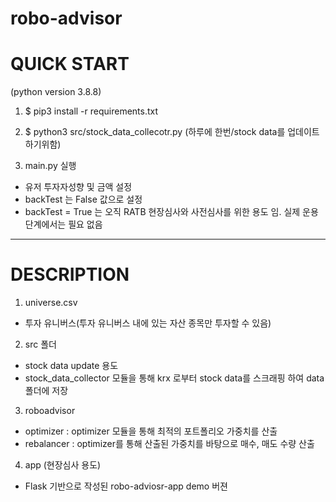 # robo-advisor

# QUICK START

(python version 3.8.8)

1. $ pip3 install -r requirements.txt

2. $ python3 src/stock_data_collecotr.py (하루에 한번/stock data를 업데이트 하기위함)

3. main.py 실행

- 유저 투자자성향 및 금액 설정
- backTest 는 False 값으로 설정
- backTest = True 는 오직 RATB 현장심사와 사전심사를 위한 용도 임. 실제 운용 단계에서는 필요 없음

---

# DESCRIPTION

1. universe.csv

- 투자 유니버스(투자 유니버스 내에 있는 자산 종목만 투자할 수 있음)

2. src 폴더

- stock data update 용도
- stock_data_collector 모듈을 통해 krx 로부터 stock data를 스크래핑 하여 data 폴더에 저장

3. roboadvisor

- optimizer : optimizer 모듈을 통해 최적의 포트폴리오 가중치를 산출
- rebalancer : optimizer를 통해 산출된 가중치를 바탕으로 매수, 매도 수량 산출

4. app (현장심사 용도)

- Flask 기반으로 작성된 robo-adviosr-app demo 버젼
